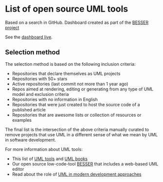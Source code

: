 # List of open source UML tools

Based on a search in GitHub. Dashboard created as part of the [BESSER project](https://github.com/besser-pearl)

See the [dashboard live](https://oss-uml-tools.streamlit.app/).

## Selection method
The selection method is based on the following inclusion criteria:
- Repositories that declare themselves as UML projects
- Repositories with 50+ stars
- Active repositories (last commit not more than 1 year ago)
- Repos aimed at rendering, editing or generating from any type of UML model
and exclusion criteria
- Repositories with no information in English
- Repositories that were just created to host the source code of a published article
- Repositories that are awesome lists or collection of resources or examples

The final list is the intersection of the above criteria manually curated to remove projects that use UML in a different sense of what we mean by UML in software development. 

For more information about UML tools:

- This list of [UML tools](https://modeling-languages.com/uml-tools/) and [UML books](https://modeling-languages.com/list-uml-books/) 
- Our open source low-code-tool [BESSER](https://github.com/BESSER-PEARL/BESSER) that includes a web-based UML editor
- Read about the role of [UML in modern development approaches](https://lowcode-book.com/)
